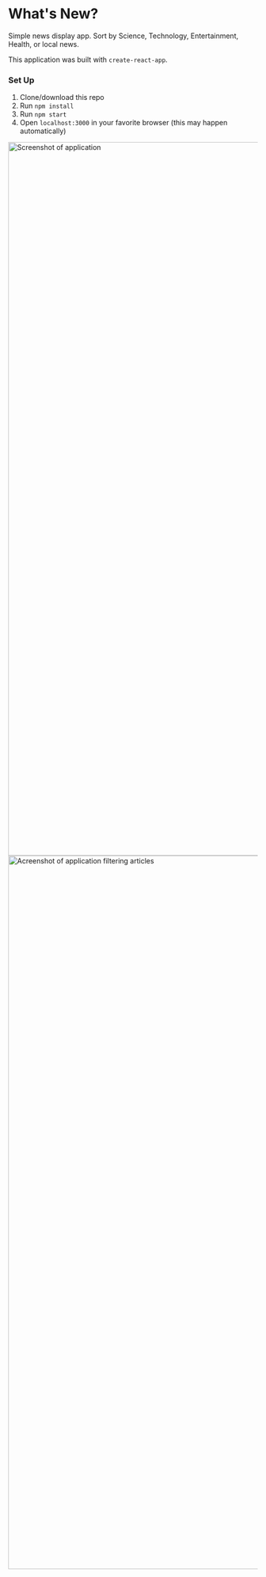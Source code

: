 # What's New?

Simple news display app. Sort by Science, Technology, Entertainment, Health, or local news.

This application was built with `create-react-app`.

### Set Up

1. Clone/download this repo
1. Run `npm install`
1. Run `npm start`
1. Open `localhost:3000` in your favorite browser (this may happen automatically)

<img width="1440" alt="Screenshot of application" src="https://user-images.githubusercontent.com/23513486/81334562-79550b00-9063-11ea-9bd2-07da330c7338.png">
<img width="1440" alt="Acreenshot of application filtering articles" src="https://user-images.githubusercontent.com/23513486/81334570-7d812880-9063-11ea-8f62-43cd9342a16a.png">
